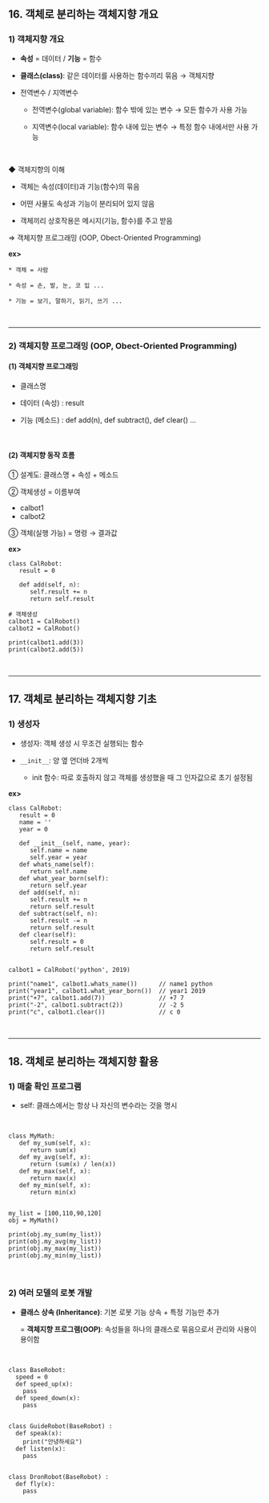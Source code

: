 ## 16. 객체로 분리하는 객체지향 개요
### 1) 객체지향 개요
* __속성__ = 데이터 / __기능__ = 함수   

* __클래스(class)__: 같은 데이터를 사용하는 함수끼리 묶음 → 객체지향   

* 전역변수 / 지역변수

   * 전역변수(global variable): 함수 밖에 있는 변수 → 모든 함수가 사용 가능
   
   * 지역변수(local variable): 함수 내에 있는 변수 → 특정 함수 내에서만 사용 가능   

<br>

◆ 객체지향의 이해
* 객체는 속성(데이터)과 기능(함수)의 묶음   

* 어떤 사물도 속성과 기능이 분리되어 있지 않음   

* 객체끼리 상호작용은 메시지(기능, 함수)를 주고 받음

⇒ 객체지향 프로그래밍 (OOP, Obect-Oriented Programming)

__ex>__
```
* 객체 = 사람

* 속성 = 손, 발, 눈, 코 입 ...

* 기능 = 보기, 말하기, 읽기, 쓰기 ...
```

<br>
<hr>

### 2) 객체지향 프로그래밍 (OOP, Obect-Oriented Programming)
#### (1) 객체지향 프로그래밍
* 클래스명

*  데이터 (속성) : result

* 기능 (메소드) : def add(n), def subtract(), def clear() ...

<br>

#### (2) 객체지향 동작 흐름
① 설계도: 클래스명 + 속성 + 메소드   

② 객체생성 = 이름부여   
   * calbot1
   * calbot2

③ 객체(실행 가능) = 명령 → 결과값

__ex>__
```
class CalRobot:
   result = 0
   
   def add(self, n):
      self.result += n
      return self.result
      
# 객체생성
calbot1 = CalRobot()
calbot2 = CalRobot()

print(calbot1.add(3))
print(calbot2.add(5))
```

<br>
<hr>

## 17. 객체로 분리하는 객체지향 기초
### 1) 생성자
* 생성자: 객체 생성 시 무조건 실행되는 함수

* ```__init__```: 양 옆 언더바 2개씩

   * init 함수: 따로 호출하지 않고 객체를 생성했을 때 그 인자값으로 초기 설정됨   
   
__ex>__   
```
class CalRobot:
   result = 0
   name = ''
   year = 0

   def __init__(self, name, year):
      self.name = name
      self.year = year
   def whats_name(self):
      return self.name
   def what_year_born(self):
      return self.year
   def add(self, n):
      self.result += n
      return self.result
   def subtract(self, n):
      self.result -= n
      return self.result
   def clear(self):
      self.result = 0
      return self.result


calbot1 = CalRobot('python', 2019)

print("name1", calbot1.whats_name())      // name1 python
print("year1", calbot1.what_year_born())  // year1 2019
print("+7", calbot1.add(7))               // +7 7
print("-2", calbot1.subtract(2))          // -2 5
print("c", calbot1.clear())               // c 0
```

<br>
<hr>

## 18. 객체로 분리하는 객체지향 활용
### 1) 매출 확인 프로그램
* self: 클래스에서는 항상 나 자신의 변수라는 것을 명시   
<br>

```
class MyMath:
   def my_sum(self, x):
      return sum(x)
   def my_avg(self, x):
      return (sum(x) / len(x))
   def my_max(self, x):
      return max(x)
   def my_min(self, x):
      return min(x)


my_list = [100,110,90,120]
obj = MyMath()

print(obj.my_sum(my_list))
print(obj.my_avg(my_list))
print(obj.my_max(my_list))
print(obj.my_min(my_list))
```

<br>

### 2) 여러 모델의 로봇 개발
* __클래스 상속 (Inheritance)__: 기본 로봇 기능 상속 + 특정 기능만 추가   

   = __객체지향 프로그램(OOP)__: 속성들을 하나의 클래스로 묶음으로서 관리와 사용이 용이함
<br>

```
class BaseRobot:
  speed = 0
  def speed_up(x):
    pass
  def speed_down(x):
    pass


class GuideRobot(BaseRobot) :
  def speak(x):
    print("안녕하세요")
  def listen(x):
    pass
    

class DronRobot(BaseRobot) :
  def fly(x):
    pass
```
